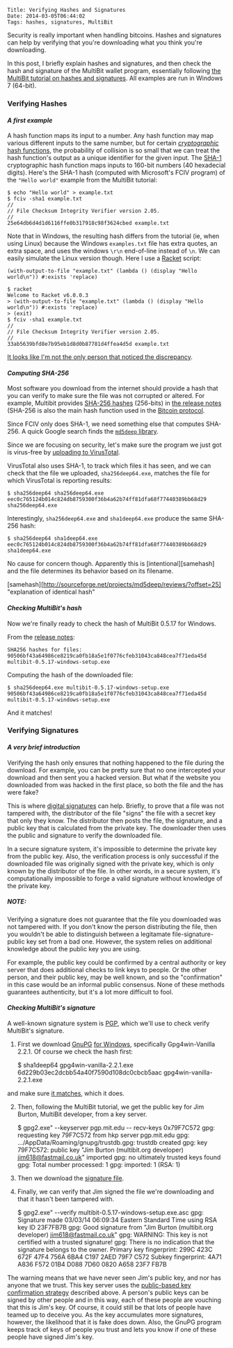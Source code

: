     Title: Verifying Hashes and Signatures
    Date: 2014-03-05T06:44:02
    Tags: hashes, signatures, MultiBit

Security is really important when handling bitcoins. Hashes and
signatures can help by verifying that you're downloading what you
think you're downloading.

In this post, I briefly explain hashes and signatures, and then check
the hash and signature of the MultiBit wallet program, essentially
following [the MultiBit tutorial on hashes and signatures][1]. All
examples are run in Windows 7 (64-bit).

[1]: https://multibit.org/blog/2013/07/24/how-to-check-signatures.html
"MultiBit tutorial on hashes and signatures"

<!-- more -->

### Verifying Hashes ###

#### _A first example_ ####

A hash function maps its input to a number. Any hash function may map
various different inputs to the same number, but for certain
[_cryptographic_ hash functions][cryhash], the probability of
collision is so small that we can treat the hash function's output as
a unique identifier for the given input. The [SHA-1][sha1]
cryptographic hash function maps inputs to 160-bit numbers (40
hexadecial digits). Here's the SHA-1 hash (computed with Microsoft's
FCIV program) of the `"Hello world"` example from the MultiBit
tutorial:


[cryhash]: http://en.wikipedia.org/wiki/Cryptographic_hash_function 
"cryptographic hash function Wikipedia entry"

[sha1]: http://en.wikipedia.org/wiki/SHA-1 "SHA-1 Wikipedia entry"

    $ echo "Hello world" > example.txt
    $ fciv -sha1 example.txt
    //
    // File Checksum Integrity Verifier version 2.05.
    //
    25e64db6d4d1d6116ffe0b317918c98f3624cbed example.txt

Note that in Windows, the resulting hash differs from the tutorial
(ie, when using Linux) because the Windows `examples.txt` file has
extra quotes, an extra space, and uses the windows `\r\n` end-of-line
instead of `\n`. We can easily simulate the Linux version though. Here
I use a [Racket](http://racket-lang.org) script:

```racket
(with-output-to-file "example.txt" (lambda () (display "Hello world\n")) #:exists 'replace)
```

    $ racket
    Welcome to Racket v6.0.0.3
    > (with-output-to-file "example.txt" (lambda () (display "Hello world\n")) #:exists 'replace)
    > (exit)
    $ fciv -sha1 example.txt
    //
    // File Checksum Integrity Verifier version 2.05.
    //
    33ab5639bfd8e7b95eb1d8d0b87781d4ffea4d5d example.txt
	
[It looks like I'm not the only person that noticed the discrepancy][so].

[so]: http://bitcoin.stackexchange.com/questions/14041/multibit-error-or-at-least-confusion-in-how-to-check-digital-signatures-in
"Bitcoin StackExchange"

#### _Computing SHA-256_ ####

Most software you download from the internet should provide a hash
that you can verify to make sure the file was not corrupted or
altered. For example, Multibit provides [SHA-256 hashes][sha256] (256-bits)
in [the release notes][0517notes] (SHA-256 is also the main hash function used in the
[Bitcoin protocol][protocol].

[sha256]: http://en.wikipedia.org/wiki/SHA-2 "SHA-256 Wikipedia entry"
[0517notes]: https://multibit.org/releases/multibit-0.5.17/release.txt
"MultiBit 0.5.17 release notes"
[protocol]: https://en.bitcoin.it/wiki/Protocol_specification#Common_standards 
"Bitcoin protocol"

Since FCIV only does SHA-1, we need something else that computes
SHA-256. A quick Google search finds the [`md5deep` library][md5deep].

[md5deep]: http://md5deep.sourceforge.net/

Since we are focusing on security, let's make sure the program we just
got is virus-free by [uploading to VirusTotal][vt1].

[vt1]: https://www.virustotal.com/en/file/eec0c765124b014c824db8759300f36b4a62b74ff81dfa68f77440389bb68d29/analysis/
"sha256deep64.exe on virustotal"

VirusTotal also uses SHA-1, to track which files it has seen, and we
can check that the file we uploaded, `sha256deep64.exe`, matches the
file for which VirusTotal is reporting results:

    $ sha256deep64 sha256deep64.exe
    eec0c765124b014c824db8759300f36b4a62b74ff81dfa68f77440389bb68d29  sha256deep64.exe

Interestingly, `sha256deep64.exe` and `sha1deep64.exe` produce the same SHA-256 hash:

    $ sha256deep64 sha1deep64.exe
    eec0c765124b014c824db8759300f36b4a62b74ff81dfa68f77440389bb68d29  sha1deep64.exe

No cause for concern though. Apparently this is
[intentional][samehash] and the file determines its behavior based on its
filename.

[samehash][http://sourceforge.net/projects/md5deep/reviews/?offset=25] 
"explanation of identical hash"

#### _Checking MultiBit's hash_ ####

Now we're finally ready to check the hash of MultiBit 0.5.17 for Windows.

From the [release notes][0517notes]:

    SHA256 hashes for files:
    90506bf43a64986ce8219ca0fb18a5e1f0776cfeb31043ca848cea7f71eda45d  multibit-0.5.17-windows-setup.exe

Computing the hash of the downloaded file:

    $ sha256deep64.exe multibit-0.5.17-windows-setup.exe
    90506bf43a64986ce8219ca0fb18a5e1f0776cfeb31043ca848cea7f71eda45d  multibit-0.5.17-windows-setup.exe

And it matches!

### Verifying Signatures ###

#### _A very brief introduction_ ####

Verifying the hash only ensures that nothing happened to the file
during the download. For example, you can be pretty sure that no one
intercepted your download and then sent you a hacked version. But what
if the website you downloaded from was hacked in the first place, so
both the file and the has were fake?

This is where [digital signatures][digsig] can help. Briefly, to prove
that a file was not tampered with, the distributor of the file "signs"
the file with a secret key that only they know. The distributor then
posts the file, the signature, and a public key that is calculated
from the private key. The downloader then uses the public and
signature to verify the downloaded file.

In a secure signature system, it's impossible to determine the private
key from the public key. Also, the verification process is only
successful if the downloaded file was originally signed with the
private key, which is only known by the distributor of the file. In
other words, in a secure system, it's computationally impossible to
forge a valid signature without knowledge of the private key.

[digsig]: http://en.wikipedia.org/wiki/Digital_signature 
"digital signature Wikipedia entry"

##### NOTE: #####

Verifying a signature does not guarantee that the file you
downloaded was not tampered with. If you don't know the person
distributing the file, then you wouldn't be able to distinguish
between a legitamate file-signature-public key set from a bad
one. However, the system relies on additional knowledge about the
public key you are using. 

For example, the public key could be confirmed by a central authority
or key server that does additional checks to link keys to people. Or
the other person, and their public key, may be well known, and so the
"confirmation" in this case would be an informal public
consensus. None of these methods guarantees authenticity, but it's a
lot more difficult to fool.

#### _Checking MultiBit's signature_ ####

A well-known signature system is [PGP][pgp], which we'll use to check
verify MultiBit's signature. 

1. First we download [GnuPG][gnupg] [for Windows][gpgwin],
specifically Gpg4win-Vanilla 2.2.1. Of course we check the hash first:

    $ sha1deep64 gpg4win-vanilla-2.2.1.exe
    6d229b03ec2dcbb54a40f7590d108dc0cbcb5aac  gpg4win-vanilla-2.2.1.exe
	
and make sure [it matches][gpghash], which it does.

[pgp]: http://en.wikipedia.org/wiki/Pretty_Good_Privacy "PGP Wikipedia entry"
[gnupg]: http://www.gnupg.org/ "GnuPG"
[gpgwin]: http://www.gnupg.org/ "GnuPG for Windows"
[gpghash]: http://gpg4win.org/download.html "Gpg4win download and hashes"

2. Then, following the MultiBit tutorial, we get the public key for
Jim Burton, MultiBit developer, from a key server.

    $ gpg2.exe" --keyserver pgp.mit.edu -- recv-keys 0x79F7C572
     gpg: requesting key 79F7C572 from hkp server pgp.mit.edu
     gpg: .../AppData/Roaming/gnupg/trustdb.gpg: trustdb created
     gpg: key 79F7C572: public key "Jim Burton (multibit.org developer) <jim618@fastmail.co.uk>" imported
     gpg: no ultimately trusted keys found
     gpg: Total number processed: 1
     gpg:               imported: 1  (RSA: 1)

3. Then we download the [signature file][multibitsig].

[multibitsig]: https://multibit.org/releases/multibit-0.5.17/multibit-0.5.17-windows-setup.exe.asc "MultiBit signature file"

4. Finally, we can verify that Jim signed the file we're downloading
and that it hasn't been tampered with.

    $ gpg2.exe" --verify multibit-0.5.17-windows-setup.exe.asc
    gpg: Signature made 03/03/14 06:09:34 Eastern Standard Time using RSA key ID 23F7FB7B
    gpg: Good signature from "Jim Burton (multibit.org developer) <jim618@fastmail.co.uk>"
    gpg: WARNING: This key is not certified with a trusted signature!
    gpg:          There is no indication that the signature belongs to the owner.
    Primary key fingerprint: 299C 423C 672F 47F4 756A  6BA4 C197 2AED 79F7 C572
         Subkey fingerprint: 4A71 A836 F572 01B4 D088  7D60 0820 A658 23F7 FB7B
	 
The warning means that we have never seen Jim's public key, and nor
has anyone that we trust. This key server uses the [public-based key
confirmation strategy][wot] described above. A person's public keys can be
signed by other people and in this way, each of these people are
vouching that this is Jim's key. Of course, it could still be that
lots of people have teamed up to deceive you. As the key accumulates
more signatures, however, the likelihood that it is fake does
down. Also, the GnuPG program keeps track of keys of people you trust
and lets you know if one of these people have signed Jim's key.

[wot]: http://en.wikipedia.org/wiki/Web_of_trust "web of trust Wikipedia entry"
